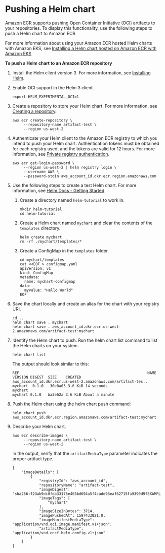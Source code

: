 # Pushing a Helm chart<a name="push-oci-artifact"></a>

Amazon ECR supports pushing Open Container Initiative \(OCI\) artifacts to your repositories\. To display this functionality, use the following steps to push a Helm chart to Amazon ECR\.

For more information about using your Amazon ECR hosted Helm charts with Amazon EKS, see [Installing a Helm chart hosted on Amazon ECR with Amazon EKS](ECR_on_EKS.md#using-helm-charts-eks)\.

**To push a Helm chart to an Amazon ECR repository**

1. Install the Helm client version 3\. For more information, see [Installing Helm](https://helm.sh/docs/intro/install/)\.

1. Enable OCI support in the Helm 3 client\.

   ```
   export HELM_EXPERIMENTAL_OCI=1
   ```

1. Create a repository to store your Helm chart\. For more information, see [Creating a repository](repository-create.md)\.

   ```
   aws ecr create-repository \
        --repository-name artifact-test \
        --region us-west-2
   ```

1. Authenticate your Helm client to the Amazon ECR registry to which you intend to push your Helm chart\. Authentication tokens must be obtained for each registry used, and the tokens are valid for 12 hours\. For more information, see [Private registry authentication](registry_auth.md)\.

   ```
   aws ecr get-login-password \
        --region us-west-2 | helm registry login \
        --username AWS \
        --password-stdin aws_account_id.dkr.ecr.region.amazonaws.com
   ```

1. Use the following steps to create a test Helm chart\. For more information, see [Helm Docs \- Getting Started](https://helm.sh/docs/chart_template_guide/getting_started/)\.

   1. Create a directory named `helm-tutorial` to work in\.

      ```
      mkdir helm-tutorial
      cd helm-tutorial
      ```

   1. Create a Helm chart named `mychart` and clear the contents of the `templates` directory\.

      ```
      helm create mychart
      rm -rf ./mychart/templates/*
      ```

   1. Create a ConfigMap in the `templates` folder\.

      ```
      cd mychart/templates
      cat <<EOF > configmap.yaml
      apiVersion: v1
      kind: ConfigMap
      metadata:
        name: mychart-configmap
      data:
        myvalue: "Hello World"
      EOF
      ```

1. Save the chart locally and create an alias for the chart with your registry URI\.

   ```
   cd ..
   helm chart save . mychart
   helm chart save . aws_account_id.dkr.ecr.us-west-2.amazonaws.com/artifact-test:mychart
   ```

1. Identify the Helm chart to push\. Run the helm chart list command to list the Helm charts on your system\.

   ```
   helm chart list
   ```

   The output should look similar to this:

   ```
   REF                                                         	NAME   	VERSION	DIGEST 	SIZE   	CREATED       
   aws_account_id.dkr.ecr.us-west-2.amazonaws.com/artifact-tes..   mychart	0.1.0  	30e0a03	3.6 KiB	14 seconds    
   mychart                                                  	mychart	0.1.0  	ba3e62a	3.6 KiB	About a minute
   ```

1. Push the Helm chart using the helm chart push command:

   ```
   helm chart push aws_account_id.dkr.ecr.region.amazonaws.com/artifact-test:mychart
   ```

1. Describe your Helm chart\.

   ```
   aws ecr describe-images \
        --repository-name artifact-test \
        --region us-west-2
   ```

   In the output, verify that the `artifactMediaType` parameter indicates the proper artifact type\.

   ```
   {
       "imageDetails": [
           {
               "registryId": "aws_account_id",
               "repositoryName": "artifact-test",
               "imageDigest": "sha256:f23ab9dc0fda33175e465bd694a5f4cade93eaf62715fa9390d9fEXAMPLE",
               "imageTags": [
                   "mychart"
               ],
               "imageSizeInBytes": 3714,
               "imagePushedAt": 1597433021.0,
               "imageManifestMediaType": "application/vnd.oci.image.manifest.v1+json",
               "artifactMediaType": "application/vnd.cncf.helm.config.v1+json"
           }
       ]
   }
   ```
